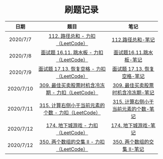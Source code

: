 <h1 align="center">
    刷题记录
</h1>

|   日期    |                             题目                             |                             笔记                             |
| :-------: | :----------------------------------------------------------: | :----------------------------------------------------------: |
| 2020/7/7 | [112. 路径总和 - 力扣（LeetCode）](https://leetcode-cn.com/problems/path-sum/) | [112.路径总和-笔记](https://www.cnblogs.com/BoysCryToo/p/13260173.html) |
| 2020/7/8 | [面试题 16.11. 跳水板 - 力扣（LeetCode）](https://leetcode-cn.com/problems/diving-board-lcci/) | [面试题16.11.跳水板-笔记](https://www.cnblogs.com/BoysCryToo/p/13265335.html) |
| 2020/7/9 | [面试题 17.13. 恢复空格 - 力扣（LeetCode）](https://leetcode-cn.com/problems/re-space-lcci/) | [面试题 17.13. 恢复空格-笔记](https://www.cnblogs.com/BoysCryToo/p/13275277.html) |
| 2020/7/10 | [309. 最佳买卖股票时机含冷冻期 - 力扣（LeetCode）](https://leetcode-cn.com/problems/best-time-to-buy-and-sell-stock-with-cooldown/) | [309. 最佳买卖股票时机含冷冻期-笔记](https://www.cnblogs.com/BoysCryToo/p/13279031.html) |
| 2020/7/11 | [315. 计算右侧小于当前元素的个数 - 力扣（LeetCode）](https://leetcode-cn.com/problems/count-of-smaller-numbers-after-self/) | [315. 计算右侧小于当前元素的个数-笔记](https://i.cnblogs.com/posts/edit-done;postId=13283227) |
| 2020/7/12 | [174. 地下城游戏 - 力扣（LeetCode）](https://leetcode-cn.com/problems/dungeon-game/) | [174. 地下城游戏-笔记](https://www.cnblogs.com/BoysCryToo/p/13288031.html) |
| 2020/7/12 | [350. 两个数组的交集 II - 力扣（LeetCode）](https://leetcode-cn.com/problems/intersection-of-two-arrays-ii/) | [350. 两个数组的交集 II-笔记](https://www.cnblogs.com/BoysCryToo/p/13291976.html) |

